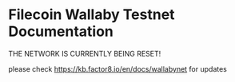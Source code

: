 # Filecoin Wallaby Testnet Documentation


THE NETWORK IS CURRENTLY BEING RESET!

please check https://kb.factor8.io/en/docs/wallabynet for updates
